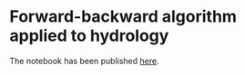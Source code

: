 # Forward-backward algorithm applied to hydrology

The notebook has been published [here](http://davidbrochart.github.io/mcmc/2018/11/01/forward-backward.html).

